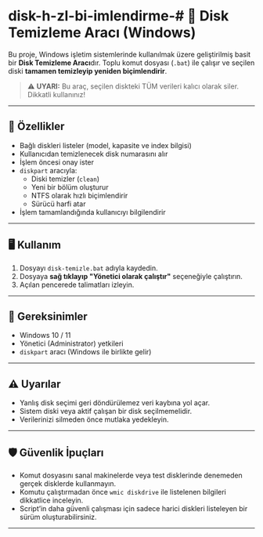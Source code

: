 # disk-h-zl-bi-imlendirme-# 💽 Disk Temizleme Aracı (Windows)

Bu proje, Windows işletim sistemlerinde kullanılmak üzere geliştirilmiş basit bir **Disk Temizleme Aracı**dır. Toplu komut dosyası (`.bat`) ile çalışır ve seçilen diski **tamamen temizleyip yeniden biçimlendirir**.

> ⚠️ **UYARI:** Bu araç, seçilen diskteki TÜM verileri kalıcı olarak siler. Dikkatli kullanınız!

---

## 🚀 Özellikler

- Bağlı diskleri listeler (model, kapasite ve index bilgisi)
- Kullanıcıdan temizlenecek disk numarasını alır
- İşlem öncesi onay ister
- `diskpart` aracıyla:
  - Diski temizler (`clean`)
  - Yeni bir bölüm oluşturur
  - NTFS olarak hızlı biçimlendirir
  - Sürücü harfi atar
- İşlem tamamlandığında kullanıcıyı bilgilendirir

---

## 🖥️ Kullanım

1. Dosyayı `disk-temizle.bat` adıyla kaydedin.
2. Dosyaya **sağ tıklayıp "Yönetici olarak çalıştır"** seçeneğiyle çalıştırın.
3. Açılan pencerede talimatları izleyin.

---

## 🔐 Gereksinimler

- Windows 10 / 11
- Yönetici (Administrator) yetkileri
- `diskpart` aracı (Windows ile birlikte gelir)

---

## ⚠️ Uyarılar

- Yanlış disk seçimi geri döndürülemez veri kaybına yol açar.
- Sistem diski veya aktif çalışan bir disk seçilmemelidir.
- Verilerinizi silmeden önce mutlaka yedekleyin.

---

## 🛡️ Güvenlik İpuçları

- Komut dosyasını sanal makinelerde veya test disklerinde denemeden gerçek disklerde kullanmayın.
- Komutu çalıştırmadan önce `wmic diskdrive` ile listelenen bilgileri dikkatlice inceleyin.
- Script’in daha güvenli çalışması için sadece harici diskleri listeleyen bir sürüm oluşturabilirsiniz.

---
